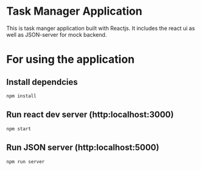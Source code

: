 # Task Manager Application 
This is task manger application built with Reactjs. It includes the react ui as well as JSON-server for mock backend.

# For using the application

## Install dependcies
    npm install

## Run react dev server (http:localhost:3000)
    npm start

## Run JSON server (http:localhost:5000)
    npm run server